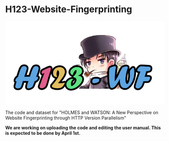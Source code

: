# H123-Website-Fingerprinting
<p align="center">
  <img src="images/icon.png" alt="My Image" width="550">
</p>

The code and dataset for "HOLMES and WATSON: A New Perspective on Website Fingerprinting through HTTP Version Parallelism"


**We are working on uploading the code and editing the user manual. This is expected to be done by April 1st.**
